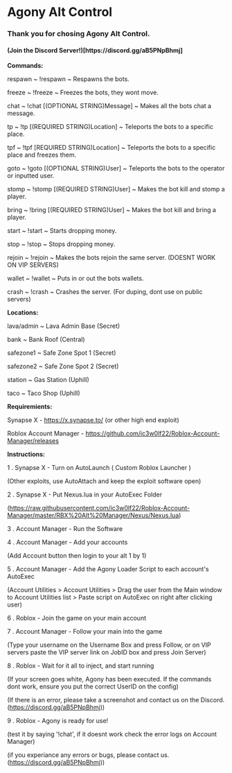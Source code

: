 # Agony Alt Control
<h3>Thank you for chosing Agony Alt Control.</h3>
<h4>(Join the Discord Server!)[https://discord.gg/aB5PNpBhmj]</h4>


<b>Commands:</b>

respawn ~ !respawn ~ Respawns the bots.

freeze ~ !freeze ~ Freezes the bots, they wont move.

chat ~ !chat [(OPTIONAL STRING)Message] ~ Makes all the bots chat a message.

tp ~ !tp [(REQUIRED STRING)Location] ~ Teleports the bots to a specific place.

tpf ~ !tpf [REQUIRED STRING)Location] ~ Teleports the bots to a specific place and freezes them.

goto ~ !goto [(OPTIONAL STRING)User] ~ Teleports the bots to the operator or inputted user.

stomp ~ !stomp [(REQUIRED STRING)User] ~ Makes the bot kill and stomp a player.

bring ~ !bring [(REQUIRED STRING)User] ~ Makes the bot kill and bring a player.

start ~ !start ~ Starts dropping money.

stop ~ !stop ~ Stops dropping money.

rejoin ~ !rejoin ~ Makes the bots rejoin the same server. (DOESNT WORK ON VIP SERVERS)

wallet ~ !wallet ~ Puts in or out the bots wallets.

crash ~ !crash ~ Crashes the server. (For duping, dont use on public servers)


<b>Locations:</b>

lava/admin ~ Lava Admin Base (Secret)

bank ~ Bank Roof (Central)

safezone1 ~ Safe Zone Spot 1 (Secret)

safezone2 ~ Safe Zone Spot 2 (Secret)

station ~ Gas Station (Uphill)

taco ~ Taco Shop (Uphill)


<b>Requiremients:</b>

Synapse X - https://x.synapse.to/ (or other high end exploit)

Roblox Account Manager - https://github.com/ic3w0lf22/Roblox-Account-Manager/releases


<b>Instructions:</b>

1 . Synapse X - Turn on AutoLaunch ( Custom Roblox Launcher )

(Other exploits, use AutoAttach and keep the exploit software open)


2 . Synapse X - Put Nexus.lua in your AutoExec Folder

(https://raw.githubusercontent.com/ic3w0lf22/Roblox-Account-Manager/master/RBX%20Alt%20Manager/Nexus/Nexus.lua)


3 . Account Manager - Run the Software


4 . Account Manager - Add your accounts

(Add Account button then login to your alt 1 by 1)


5 . Account Manager - Add the Agony Loader Script to each account's AutoExec

(Account Utilities > Account Utilities > Drag the user from the Main window to Account Utilities list > Paste script on AutoExec on right after clicking user)


6 . Roblox - Join the game on your main account


7 . Account Manager - Follow your main into the game

(Type your username on the Username Box and press Follow, or on VIP servers paste the VIP server link on JobID box and press Join Server)


8 . Roblox - Wait for it all to inject, and start running

(If your screen goes white, Agony has been executed. If the commands dont work, ensure you put the correct UserID on the config)

(If there is an error, please take a screenshot and contact us on the Discord. (https://discord.gg/aB5PNpBhmj))


9 . Roblox - Agony is ready for use!


(test it by saying '!chat', if it doesnt work check the error logs on Account Manager)

(if you experiance any errors or bugs, please contact us. (https://discord.gg/aB5PNpBhmj))

